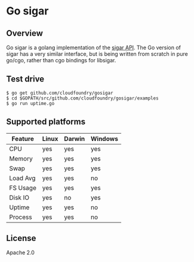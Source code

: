 # Go sigar

## Overview

Go sigar is a golang implementation of the
[sigar API](https://github.com/hyperic/sigar).  The Go version of
sigar has a very similar interface, but is being written from scratch
in pure go/cgo, rather than cgo bindings for libsigar.

## Test drive

    $ go get github.com/cloudfoundry/gosigar
    $ cd $GOPATH/src/github.com/cloudfoundry/gosigar/examples
    $ go run uptime.go

## Supported platforms

Feature | Linux | Darwin | Windows
--------|-------|--------|--------
CPU     |  yes  |   yes  |  yes
Memory  |  yes  |   yes  |  yes
Swap    |  yes  |   yes  |  yes
Load Avg|  yes  |   yes  |  no
FS Usage|  yes  |   yes  |  yes
Disk IO |  yes  |   no   |  yes
Uptime  |  yes  |   yes  |  no
Process |  yes  |   yes  |  no

## License

Apache 2.0
